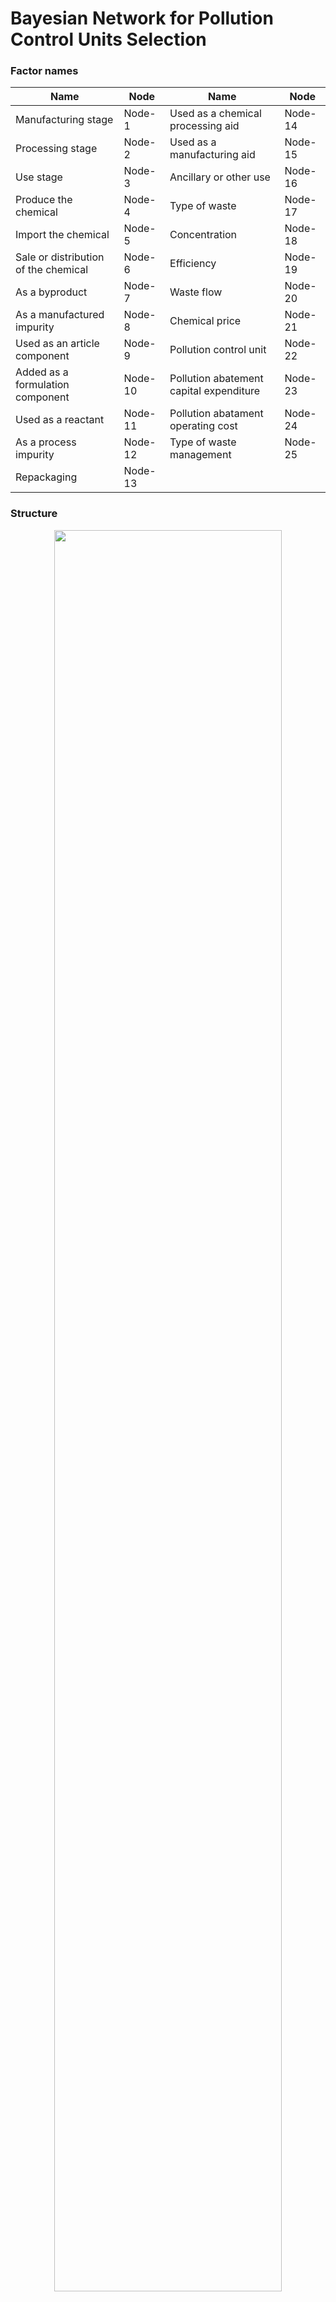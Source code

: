 # Bayesian Network for Pollution Control Units Selection

### Factor names

| Name | Node| Name | Node |
| ------------- | ------------- | ------------- | ------------- |
| Manufacturing stage | Node-1 | Used as a chemical processing aid	| Node-14 |
| Processing stage | Node-2 | Used as a manufacturing aid	| Node-15 |
| Use stage |	Node-3 | Ancillary or other use	| Node-16 |
| Produce the chemical |	Node-4 | Type of waste	| Node-17 |
| Import the chemical	| Node-5 | Concentration	| Node-18 |
| Sale or distribution of the chemical	| Node-6 | Efficiency	| Node-19 |
| As a byproduct	| Node-7 | Waste flow	| Node-20 |
| As a manufactured impurity	| Node-8 | Chemical price	| Node-21 |
| Used as an article component	| Node-9 | Pollution control unit	| Node-22 |
| Added as a formulation component	 | Node-10 | Pollution abatement capital expenditure	| Node-23 |
| Used as a reactant	| Node-11 | Pollution abatament operating cost	| Node-24 |
| As a process impurity	 | Node-12 | Type of waste management	| Node-25 |
| Repackaging	| Node-13 | | |

### Structure

<p align="center">
  <img src=https://github.com/jodhernandezbe/PCU_case_study/blob/master/Bayesian_Network_PCU.png width="85%">
</p>



